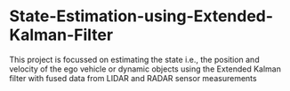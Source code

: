 # State-Estimation-using-Extended-Kalman-Filter
This project is focussed on estimating the state i.e., the position and velocity of the ego vehicle or dynamic objects using the Extended Kalman filter with fused data from LIDAR and RADAR sensor measurements
